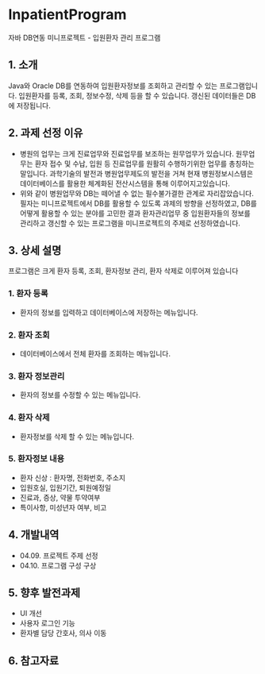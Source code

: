 # InpatientProgram
자바 DB연동 미니프로젝트 - 입원환자 관리 프로그램

## 1. 소개
Java와 Oracle DB를 연동하여 입원환자정보를 조회하고 관리할 수 있는 프로그램입니다.
입원환자를 등록, 조회, 정보수정, 삭제 등을 할 수 있습니다.
갱신된 데이터들은 DB에 저장됩니다. 

## 2. 과제 선정 이유
- 병원의 업무는 크게 진료업무와 진료업무를 보조하는 원무업무가 있습니다. 원무업무는 환자 접수 및 수납, 입원 등  진료업무를 원활히 수행하기위한 업무를 총칭하는 말입니다. 과학기술의 발전과 병원업무제도의 발전을 거쳐 현재 병원정보시스템은 데이터베이스를 활용한 체계화된 전산시스템을 통해 이루어지고있습니다.
- 위와 같이 병원업무와 DB는 떼어낼 수 없는 필수불가결한 관계로 자리잡았습니다. 필자는 미니프로젝트에서 DB를 활용할 수 있도록 과제의 방향을 선정하였고, DB를 어떻게 활용할 수 있는 분야를 고민한 결과 환자관리업무 중 입원환자들의 정보를 관리하고 갱신할 수 있는 프로그램을 미니프로젝트의 주제로 선정하였습니다.
 
## 3. 상세 설명
프로그램은 크게 환자 등록, 조회, 환자정보 관리, 환자 삭제로 이루어져 있습니다
### 1. 환자 등록
 - 환자의 정보를 입력하고 데이터베이스에 저장하는 메뉴입니다.
### 2. 환자 조회
 - 데이터베이스에서 전체 환자를 조회하는 메뉴입니다.
### 3. 환자 정보관리
 - 환자의 정보를 수정할 수 있는 메뉴입니다.
### 4. 환자 삭제
 - 환자정보를 삭제 할 수 있는 메뉴입니다.
### 5. 환자정보 내용
 - 환자 신상 : 환자명, 전화번호, 주소지
 - 입원호실, 입원기간, 퇴원예정일
 - 진료과, 증상, 약물 투약여부
 - 특이사항, 미성년자 여부, 비고

## 4. 개발내역
 - 04.09. 프로젝트 주제 선정
 - 04.10. 프로그램 구성 구상
## 5. 향후 발전과제
 - UI 개선
 - 사용자 로그인 기능
 - 환자별 담당 간호사, 의사 이동
## 6. 참고자료
